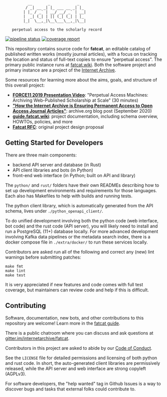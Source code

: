 
              __       _            _   
             / _| __ _| |_ ___ __ _| |_ 
            | |_ / _` | __/ __/ _` | __|
            |  _| (_| | || (_| (_| | |_ 
            |_|  \__,_|\__\___\__,_|\__|

       perpetual access to the scholarly record


[![pipeline status](https://gitlab.com/bnewbold/fatcat/badges/master/pipeline.svg)](https://gitlab.com/bnewbold/fatcat/commits/master)
[![coverage report](https://gitlab.com/bnewbold/fatcat/badges/master/coverage.svg)](https://gitlab.com/bnewbold/fatcat/commits/master)

This repository contains source code for **fatcat**, an editable catalog of
published written works (mostly journal articles), with a focus on tracking the
location and status of full-text copies to ensure "perpetual access". The
primary public instance runs at [fatcat.wiki](https://fatcat.wiki). Both the
software project and primary instance are a project of the [Internet
Archive](https://archive.org).

Some resources for learning more about the aims, goals, and structure of this
overall project:

* **[FORCE11 2019 Presentation Video](https://www.youtube.com/watch?v=PARqfbYIdXQ)**: "Perpetual Access Machines: Archiving Web-Published Scholarship at Scale" (30 minutes)
* **["How the Internet Archive is Ensuring Permanent Access to Open Access Journal Articles"](https://blog.archive.org/2020/09/15/how-the-internet-archive-is-ensuring-permanent-access-to-open-access-journal-articles/)**: archive.org blog post (September 2020)
* **[guide.fatcat.wiki](https://guide.fatcat.wiki)**: project documentation,
  including schema overview, HOWTOs, policies, and more
* **[Fatcat RFC](./fatcat-rfc.md)**: original project design proposal


## Getting Started for Developers

There are three main components:

- backend API server and database (in Rust)
- API client libraries and bots (in Python)
- front-end web interface (in Python; built on API and library)

The `python/` and `rust/` folders have their own READMEs describing how to set
up development environments and requirements for those languages. Each also has
Makefiles to help with builds and running tests.

The python client library, which is automatically generated from the API
schema, lives under `./python_openapi_client/`.

To do unified development involving both the python code (web interface, bot
code) and the rust code (API server), you will likely need to install and run a
PostgreSQL (11+) database locally. For more advanced development involving
Kafka data pipelines or the metadata search index, there is a docker compose
file in `./extra/docker/` to run these services locally.

Contributors are asked run all of the following and correct any (new) lint
warnings before submitting patches:

    make fmt
    make lint
    make test

It is very appreciated if new features and code comes with full test coverage,
but maintainers can review code and help if this is difficult.


## Contributing

Software, documentation, new bots, and other contributions to this repository
are welcome! Learn more in the [fatcat guide](https://guide.fatcat.wiki).

There is a public chatroom where you can discuss and ask questions at
[gitter.im/internetarchive/fatcat](https://gitter.im/internetarchive/fatcat).

Contributors in this project are asked to abide by our
[Code of Conduct](https://guide.fatcat.wiki/code_of_conduct.html).

See the `LICENSE` file for detailed permissions and licensing of both python
and rust code. In short, the auto-generated client libraries are permissively
released, while the API server and web interface are strong copyleft (AGPLv3).

For software developers, the "help wanted" tag in Github Issues is a way to
discover bugs and tasks that external folks could contribute to.


